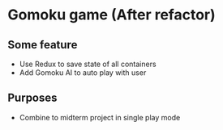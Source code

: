 # Gomoku game (After refactor)

## Some feature
* Use Redux to save state of all containers
* Add Gomoku AI to auto play with user

## Purposes
* Combine to midterm project in single play mode